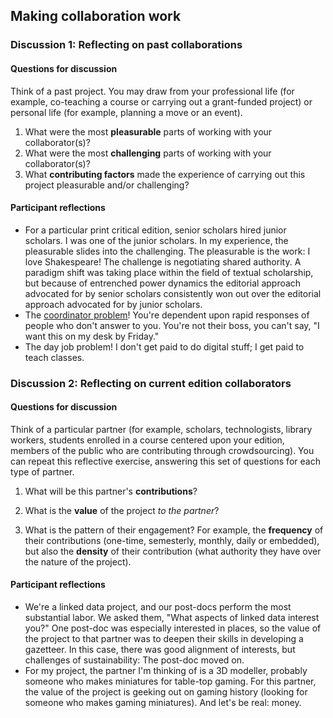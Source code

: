 ## Making collaboration work

### Discussion 1: Reflecting on past collaborations

#### Questions for discussion

Think of a past project. You may draw from your professional life (for example, co-teaching a course or carrying out a grant-funded project) or personal life (for example, planning a move or an event).

1. What were the most **pleasurable** parts of working with your collaborator(s)?
2. What were the most **challenging** parts of working with your collaborator(s)?
3. What **contributing factors** made the experience of carrying out this project pleasurable and/or challenging?

#### Participant reflections

- For a particular print critical edition, senior scholars hired junior scholars. I was one of the junior scholars. In my experience, the pleasurable slides into the challenging. The pleasurable is the work: I love Shakespeare! The challenge is negotiating shared authority. A paradigm shift was taking place within the field of textual scholarship, but because of entrenched power dynamics the editorial approach advocated for by senior scholars consistently won out over the editorial approach advocated for by junior scholars.
- The [coordinator problem](https://web.archive.org/web/20180126163329/https://gavialib.com/2011/12/the-c-word/)! You're dependent upon rapid responses of people who don't answer to you. You're not their boss, you can't say, "I want this on my desk by Friday." 
- The day job problem! I don't get paid to do digital stuff; I get paid to teach classes. 

### Discussion 2: Reflecting on current edition collaborators

#### Questions for discussion

Think of a particular partner (for example, scholars, technologists, library workers, students enrolled in a course centered upon your edition, members of the public who are contributing through crowdsourcing). You can repeat this reflective exercise, answering this set of questions for each type of partner.

1. What will be this partner's **contributions**?

2. What is the **value** of the project *to the partner*?

3. What is the pattern of their engagement? For example, the **frequency** of their contributions (one-time, semesterly, monthly, daily or embedded), but also the **density** of their contribution (what authority they have over the nature of the project).

#### Participant reflections

- We're a linked data project, and our post-docs perform the most substantial labor. We asked them, "What aspects of linked data interest you?" One post-doc was especially interested in places, so the value of the project to that partner was to deepen their skills in developing a gazetteer. In this case, there was good alignment of interests, but challenges of sustainability: The post-doc moved on. 
- For my project, the partner I'm thinking of is a 3D modeller, probably someone who makes miniatures for table-top gaming. For this partner, the value of the project is geeking out on gaming history (looking for someone who makes gaming miniatures). And let's be real: money.
